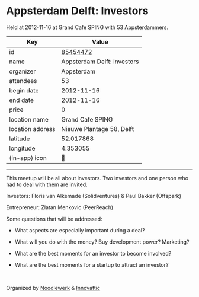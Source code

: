 # Appsterdam Delft: Investors
Held at 2012-11-16 at Grand Cafe SPING with 53 Appsterdammers.
        
|Key|Value
|---|---|
|id|[85454472](https://www.meetup.com/appsterdam/events/85454472/)|
|name|Appsterdam Delft: Investors|
|organizer|Appsterdam|
|attendees|53|
|begin date|2012-11-16|
|end date|2012-11-16|
|price|0|
|location name|Grand Cafe SPING|
|location address|Nieuwe Plantage 58, Delft|
|latitude|52.017868|
|longitude|4.353055|
|(in-app) icon|📱|

---

This meetup will be all about investors. Two investors and one person who had to deal with them are invited.

Investors: Floris van Alkemade (Solidventures) & Paul Bakker (Offspark)

Entrepreneur: Zlatan Menkovic (PeerReach)

Some questions that will be addressed:

- What aspects are especially important during a deal?

- What will you do with the money? Buy development power? Marketing?

- What are the best moments for an investor to become involved?

- What are the best moments for a startup to attract an investor?

 

Organized by [Noodlewerk](http://www.noodlewerk.com/) & [Innovattic](http://www.innovattic.com/)


